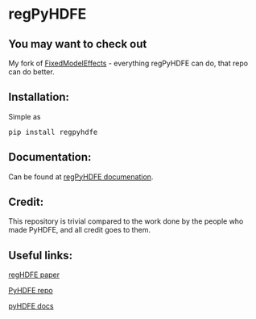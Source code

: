 # regPyHDFE

## You may want to check out

My fork of [FixedModelEffects](https://github.com/lod531/FixedEffectModel) - everything regPyHDFE can do, that repo can do better.


## Installation:

Simple as

<pre>pip install regpyhdfe </pre>


## Documentation:

Can be found at [regPyHDFE documenation](https://regpyhdfe.readthedocs.io/en/latest/intro.html).

## Credit:

This repository is trivial compared to the work done by the people who made PyHDFE, and all credit goes to them.

## Useful links:

[regHDFE paper](http://scorreia.com/research/hdfe.pdf)

[PyHDFE repo](https://github.com/jeffgortmaker/pyhdfe)

[pyHDFE docs](https://pyhdfe.readthedocs.io/en/stable/introduction.html)
